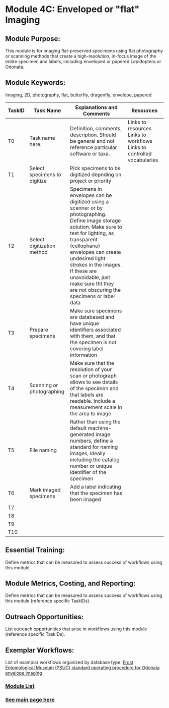 # Module 4C: Enveloped or "flat" Imaging

## Module Purpose: 
This module is for imaging flat-preserved specimens using flat photography or scanning methods that create a high-resolution, in-focus image of the entire specimen and labels, including enveloped or papered Lepidoptera or Odonata.

## Module Keywords: 
Imaging, 2D, photography, flat, butterfly, dragonfly, envelope, papered


| TaskID | Task Name | Explanations and Comments | Resources |
|--------|-----------|---------------------------|-----------|
|T0| Task name here.|Definition, comments, description. Should be general and not reference particular software or taxa.| Links to resources  Links to workflows  Links to controlled vocabularies|
|T1|Select specimens to digitize|Pick specimens to be digitized depnding on project or priority||
|T2|Select digitization method|Specimens in envelopes can be digitized using a scanner or by photographing. Define image storage solution. Make sure to test for lighting, as transparent (cellophane) envelopes can create undesired light strokes in the images. If these are unavoidable, just make sure tht they are not obscuring the specimens or label data||
|T3|Prepare specimens|Make sure specimens are databased and have unique identifiers associated with them, and that the specimen is not covering label information||
|T4|Scanning or photographing|Make sure that the resolution of your scan or photograph allows to see details of the specimen and that labels are readable. Include a measurement scale in the area to image||
|T5|File naming|Rather than using the default machine-generated image numbers, define a standard for naming images, ideally including the catalog number or unique identifier of the specimen||
|T6|Mark imaged specimens|Add a label indicating that the specimen has been imaged||
|T7||||
|T8||||
|T9||||
|T10||||



## Essential Training: 
Define metrics that can be measured to assess success of workflows using this module

## Module Metrics, Costing, and Reporting: 
Define metrics that can be measured to assess success of workflows using this module (reference specific TaskIDs).

## Outreach Opportunities: 
List outreach opportunities that arise in workflows using this module (reference specific TaskIDs).

## Exemplar Workflows: 
List of examplar workflows organized by database type.
[Frost Entomological Museum (PSUC) standard operating procedure for Odonata envelope imaging](https://docs.google.com/document/d/19J1vILfbPRZaKIBmsfALE95ACR6Q9ss1nic4VRK-IQU/edit)

### [Module List](https://entcollnet.github.io/BugFlow/modules/)
### [See main page here](https://entcollnet.github.io/BugFlow/)
